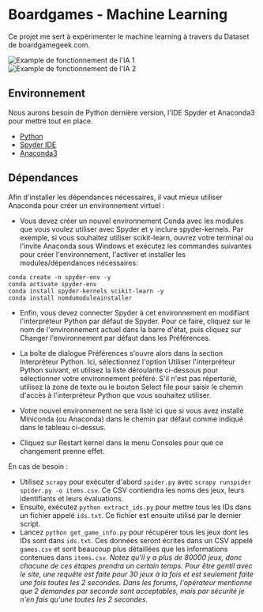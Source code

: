 # Boardgames - Machine Learning

Ce projet me sert à expérimenter le machine learning à travers du Dataset de boardgamegeek.com.

 ![Example de fonctionnement de l'IA 1](https://i.ibb.co/P9PL7v0/Capture-d-cran-2023-02-04-164420.png)
 ![Example de fonctionnement de l'IA 2](https://i.ibb.co/xgbzmJc/Capture-d-cran-2023-02-04-164500.png)

## Environnement

Nous aurons besoin de Python dernière version, l'IDE Spyder et Anaconda3 pour mettre tout en place.

- [Python](https://www.python.org/downloads/)
- [Spyder IDE](https://www.spyder-ide.org/)
- [Anaconda3](https://www.anaconda.com/)

## Dépendances

Afin d'installer les dépendances nécessaires, il vaut mieux utiliser Anaconda pour créer un environnement virtuel : 

- Vous devez créer un nouvel environnement Conda avec les modules que vous voulez utiliser avec Spyder et y inclure spyder-kernels. Par exemple, si vous souhaitez utiliser scikit-learn, ouvrez votre terminal ou l'invite Anaconda sous Windows et exécutez les commandes suivantes pour créer l'environnement, l'activer et installer les modules/dépendances nécessaires:

```
conda create -n spyder-env -y
conda activate spyder-env
conda install spyder-kernels scikit-learn -y
conda install nomdumoduleainstaller
```

- Enfin, vous devez connecter Spyder à cet environnement en modifiant l'interpréteur Python par défaut de Spyder. Pour ce faire, cliquez sur le nom de l'environnement actuel dans la barre d'état, puis cliquez sur Changer l'environnement par défaut dans les Préférences.

- La boîte de dialogue Préférences s'ouvre alors dans la section Interpréteur Python. Ici, sélectionnez l'option Utiliser l'interpréteur Python suivant, et utilisez la liste déroulante ci-dessous pour sélectionner votre environnement préféré. S'il n'est pas répertorié, utilisez la zone de texte ou le bouton Select file pour saisir le chemin d'accès à l'interpréteur Python que vous souhaitez utiliser.

- Votre nouvel environnement ne sera listé ici que si vous avez installé Miniconda (ou Anaconda) dans le chemin par défaut comme indiqué dans le tableau ci-dessus.

- Cliquez sur Restart kernel dans le menu Consoles pour que ce changement prenne effet.

En cas de besoin : 
- Utilisez `scrapy` pour exécuter d'abord `spider.py` avec `scrapy runspider spider.py -o items.csv`. Ce CSV contiendra les noms des jeux, leurs identifiants et leurs évaluations. 
- Ensuite, exécutez `python extract_ids.py` pour mettre tous les IDs dans un fichier appelé `ids.txt`. Ce fichier est ensuite utilisé par le dernier script. 
- Lancez `python get_game_info.py` pour récupérer tous les jeux dont les IDs sont dans `ids.txt`. Ces données seront écrites dans un CSV appelé `games.csv` et sont beaucoup plus détaillées que les informations contenues dans `items.csv`. 
*Notez qu'il y a plus de 80000 jeux, donc chacune de ces étapes prendra un certain temps. Pour être gentil avec le site, une requête est faite pour 30 jeux à la fois et est seulement faite une fois toutes les 2 secondes. Dans les forums, l'opérateur mentionne que 2 demandes par seconde sont acceptables, mais par sécurité je n'en fais qu'une toutes les 2 secondes.*